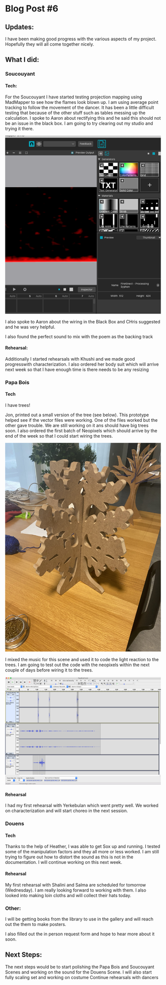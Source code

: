# Blog Post #6

## Updates: 

I have been making good progress with the various aspects of my project. Hopefully they will all come together nicely.

## What I did:

### Soucouyant

#### Tech:
For the Soucouyant I have started testing projection mapping using MadMapper to see how the flames look blown up. I am using average point tracking to follow the movement of the dancer. It has been a little difficult testing that because of the other stuff such as tables messing up the calculation. I spoke to Aaron about rectifying this and he said this should not be an issue in the black box. I am going to try clearing out my studio and trying it there.

![](madmapper.png)

I also spoke to Aaron about the wiring in the Black Box and CHris suggested and he was very helpful.

I also found the perfect sound to mix with the poem as the backing track

#### Rehearsal:
Additionally I started rehearsals with Khushi and we made good progresswith characterization. I also ordered her body suit which will arrive next week so that I have enough time is there needs to be any resizing


### Papa Bois

#### Tech

I have trees!

Jon, printed out a small version of the tree (see below). This prototype helped see if the vector files were working. One of the files worked but the other gave trouble. We are still working on it ans should have big trees soon.
I also ordered the first batch of Neopixels which should arrive by the end of the week so that I could start wiring the trees.

![](tree.jpg)

I mixed the music for this scene and used it to code the light reaction to the trees. I am going to test out the code with the neopixels within the next couple of days before wiring it to the trees.

![](music.png)


#### Rehearsal

I had my first rehearsal with Yerkebulan which went pretty well. We worked on characterization and will start choreo in the next session.

### Douens

#### Tech 
Thanks to the help of Heather, I was able to get Sox up and running. I tested some of the manipulation factors and they all more or less worked. I am still trying to figure out how to distort the sound as this is not in the documentation. I will continue working on this next week.

#### Rehearsal

My first rehearsal with Shalini and Salma are scheduled for tomorrow (Wednesday). I am really looking forward to working with them. I also looked into making loin cloths and will collect their hats today.

### Other:

I will be getting books from the library to use in the gallery and will reach out the them to make posters. 

I also filled out the in person request form and hope to hear more about it soon.

## Next Steps:

The next steps would be to start polishing the Papa Bois and Soucouyant Scenes and working on the sound for the Douens Scene.
I will also start fully scaling set and working on costume 
Continue rehearsals with dancers

